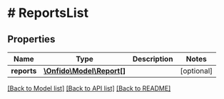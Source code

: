 # # ReportsList

## Properties

Name | Type | Description | Notes
------------ | ------------- | ------------- | -------------
**reports** | [**\Onfido\Model\Report[]**](Report.md) |  | [optional]

[[Back to Model list]](../../README.md#models) [[Back to API list]](../../README.md#endpoints) [[Back to README]](../../README.md)
